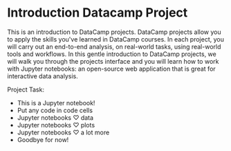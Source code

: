 # Introduction Datacamp Project
This is an introduction to DataCamp projects. DataCamp projects allow you to apply the skills you've learned in DataCamp courses. In each project, you will carry out an end-to-end analysis, on real-world tasks, using real-world tools and workflows.  In this gentle introduction to DataCamp projects, we will walk you through the projects interface and you will learn how to work with Jupyter notebooks: an open-source web application that is great for interactive data analysis.

Project Task:
<ul>
<li>This is a Jupyter notebook!
<li>Put any code in code cells
<li>Jupyter notebooks ♡ data
<li>Jupyter notebooks ♡ plots
<li>Jupyter notebooks ♡ a lot more
<li>Goodbye for now!
</ul>
<br>
